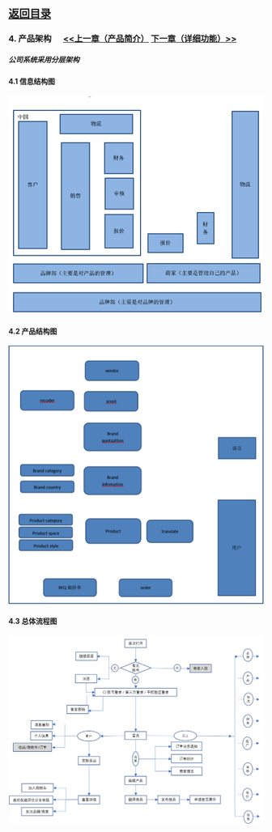 ## [返回目录](../readme.md)  

### 4. 产品架构  &nbsp;&nbsp;&nbsp;&nbsp; [<<上一章（产品简介）](./3_Description.md) [下一章（详细功能）>>](./5_Function.md)
##### 公司系统采用分层架构

#### 4.1 信息结构图
  ![信息机构图](./4_Img/1.jpg)
#### 4.2 产品结构图
  ![产品结构图](./4_Img/2.jpg)
#### 4.3 总体流程图
  ![总体流程图](./4_Img/3.jpg)
